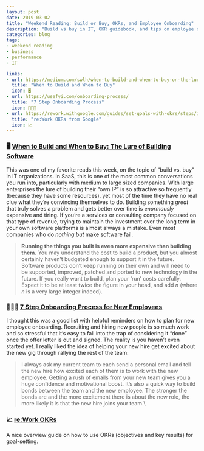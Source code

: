 ```yaml
---
layout: post
date: 2019-03-02
title: "Weekend Reading: Build or Buy, OKRs, and Employee Onboarding"
description: "Build vs buy in IT, OKR guidebook, and tips on employee onboarding."
categories: blog
tags:
- weekend reading
- business
- performance
- IT

links:
- url: https://medium.com/swlh/when-to-build-and-when-to-buy-on-the-lure-of-building-software-4dd5faf7effb
  title: "When to Build and When to Buy"
  icon: 🖥
- url: https://usefyi.com/onboarding-process/
  title: "7 Step Onboarding Process"
  icon: 👩🏽‍💻
- url: https://rework.withgoogle.com/guides/set-goals-with-okrs/steps/introduction/
  title: "re:Work OKRs from Google"
  icon: 📈
---
```


### 🖥 [When to Build and When to Buy: The Lure of Building Software](https://medium.com/swlh/when-to-build-and-when-to-buy-on-the-lure-of-building-software-4dd5faf7effb "When to Build and When to Buy")

This was one of my favorite reads this week, on the topic of “build vs. buy” in IT organizations. In SaaS, this is one of the most common conversations you run into, particularly with medium to large sized companies. With large enterprises the lure of building their “own IP” is so attractive so frequently (because they have some resources), yet most of the time they have no real clue what they’re convincing themselves to do. Building something _great_ that truly solves a problem and gets better over time is _enormously_ expensive and tiring. If you’re a services or consulting company focused on that type of revenue, trying to maintain the investment over the long term in your own software platforms is almost always a mistake. Even most companies who do _nothing but_ make software fail.

> **Running the things you built is even more expensive than building them.** You may understand the cost to build a product, but you almost certainly haven’t budgeted enough to support it in the future. Software products don’t keep running on their own and will need to be supported, improved, patched and ported to new technology in the future. If you really want to build, plan your ‘run’ costs carefully. Expect it to be at least twice the figure in your head, and add _n_ (where _n_ is a very large integer indeed).

### 👩🏽‍💻 [7 Step Onboarding Process for New Employees](https://usefyi.com/onboarding-process/ "7 Step Onboarding Process")

I thought this was a good list with helpful reminders on how to plan for new employee onboarding. Recruiting and hiring new people is so much work and so stressful that it’s easy to fall into the trap of considering it “done” once the offer letter is out and signed. The reality is you haven’t even started yet. I really liked the idea of helping your new hire get excited about the new gig through rallying the rest of the team:

> I always ask my current team to each send a personal email and tell the new hire how excited each of them is to work with the new employee. Getting a rush of emails from your new team gives you a huge confidence and motivational boost. It’s also a quick way to build bonds between the team and the new employee. The stronger the bonds are and the more excitement there is about the new role, the more likely it is that the new hire joins your team.\\

### 📈 [re:Work OKRs](https://rework.withgoogle.com/guides/set-goals-with-okrs/steps/introduction/ "re:Work OKRs from Google")

A nice overview guide on how to use OKRs (objectives and key results) for goal-setting.
